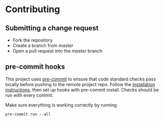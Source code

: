 # Contributing

## Submitting a change request

* Fork the repository
* Create a branch from _master_
* Open a pull request into the _master_ branch

## pre-commit hooks

This project uses [pre-commit](https://pre-commit.com/) to ensure that code
standard checks pass locally before pushing to the remote project repo. Follow
the [installation instructions](https://pre-commit.com/#installation), then set
up hooks with pre-commit install. Checks should be run with every commit.

Make sure everything is working correctly by running

```shell
pre-commit run --all
```
